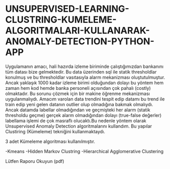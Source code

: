 # UNSUPERVISED-LEARNING-CLUSTRING-KUMELEME-ALGORITMALARI-KULLANARAK-ANOMALY-DETECTION-PYTHON-APP

Uygulamanın amacı, hali hazırda izleme biriminde çalıştığımızdan bankanını tüm
datası bize gelmektedir. Bu data üzerinden sql ile statik thresholdlar konulmuş ve bu
thresholdlar vasıtasıyla alarm mekanizması oluştutulmuştur. Ancak yaklaşık 1000 kadar
izleme birimi olduğundan dolayı bu yöntem hem zaman hem kod hemde banka personeli
açısından çok pahalı (costly) olmaktadır.
Bu sorunu çözmek için bir makine öğrenme mekanizması uygulanmalıydı. Amacım
varolan data trendini tespit edip datamı bu trend ile train edip yeni gelen datanın outlier olup
olmadığına bakmak olmalıydı. Ancak datamda labellar olmadığından ve geçmişteki her alarm
(statik thresholdu geçme) gerçek alarm olmadığından dolayı (true-false değerler) labellama
işlemi de çok masraflı olucaktı.Bu nedenle yöntem olarak Unsupervised Anomaly Detection
algoritmalarını kullandım. Bu yapılar Clustiring (Kümeleme) tekniğini kullanmaktaydı.

3 adet Kümeleme algoritması kullanılmıştır.

-Kmeans
-Hidden Markov Clustring
-Hierarchical Agglomerative Clustering

Lütfen Raporu Okuyun (pdf)
